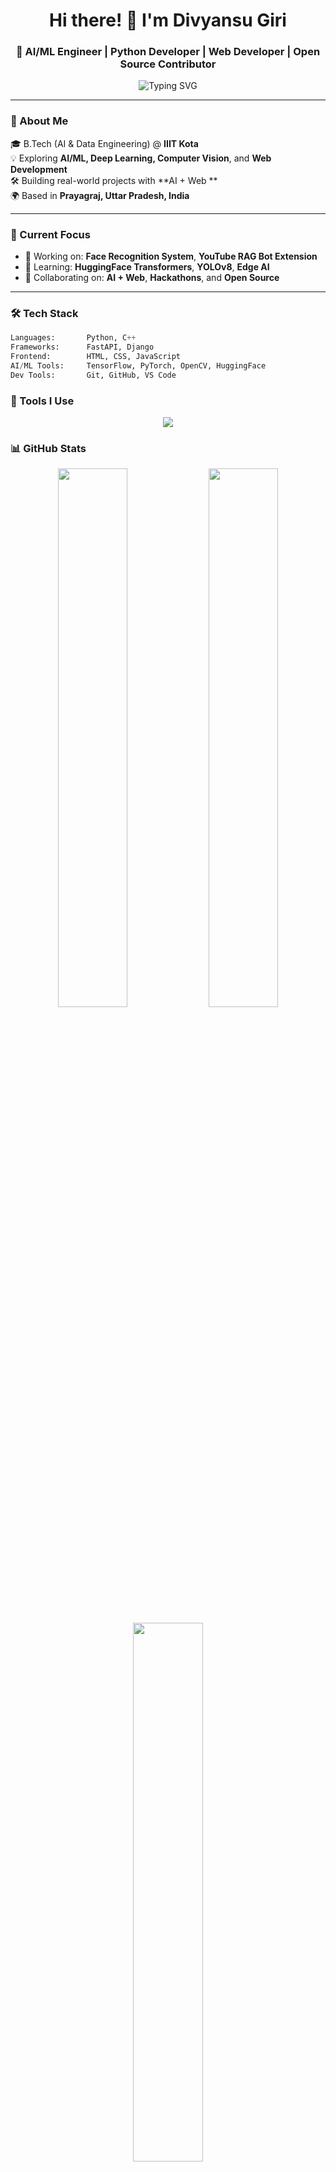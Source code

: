 <h1 align="center">Hi there! 👋 I'm Divyansu Giri</h1>
<h3 align="center">🚀 AI/ML Engineer | Python Developer | Web Developer | Open Source Contributor</h3>

<p align="center">
  <img src="https://readme-typing-svg.demolab.com?font=Fira+Code&size=22&duration=4000&pause=1000&color=0AE2F2&center=true&vCenter=true&width=800&lines=Passionate+AI%2FML+Engineer;FastAPI+%7C+Django+Backend+Developer;Open+Source+Contributor+%7C+Tech+Explorer;Computer+Vision+%7C+Edge+AI+%7C+Generative+AI;Always+Learning+%F0%9F%92%AB" alt="Typing SVG" />
</p>

---

### 🧠 About Me

🎓 B.Tech (AI & Data Engineering) @ **IIIT Kota**  
💡 Exploring **AI/ML, Deep Learning, Computer Vision**, and **Web Development**  
🛠️ Building real-world projects with **AI + Web **  
🌍 Based in **Prayagraj, Uttar Pradesh, India**

---

### 🚀 Current Focus

- 🔭 Working on: **Face Recognition System**, **YouTube RAG Bot Extension**
- 🌱 Learning: **HuggingFace Transformers**, **YOLOv8**, **Edge AI**
- 👯 Collaborating on: **AI + Web**, **Hackathons**, and **Open Source**

---

### 🛠️ Tech Stack

```python
Languages:       Python, C++
Frameworks:      FastAPI, Django
Frontend:        HTML, CSS, JavaScript
AI/ML Tools:     TensorFlow, PyTorch, OpenCV, HuggingFace
Dev Tools:       Git, GitHub, VS Code
```

### 🔧 Tools I Use
<p align="center"> <img src="https://skillicons.dev/icons?i=python,c,fastapi,django,opencv,tensorflow,pytorch,html,css,js,git,github,vscode,linux" /> </p>

### 📊 GitHub Stats
<p align="center"> <img src="https://github-readme-stats.vercel.app/api?username=Divyanshu-hash&show_icons=true&theme=tokyonight" width="47%" /> <img src="https://github-readme-streak-stats.herokuapp.com/?user=Divyanshu-hash&theme=tokyonight" width="47%" /> </p> <p align="center"> <img src="https://github-readme-stats.vercel.app/api/top-langs/?username=Divyanshu-hash&layout=compact&theme=tokyonight" width="47%" /> </p>

### 📫 Let’s Connect!
<p> <a href="mailto:your_email@example.com"><img src="https://img.shields.io/badge/Gmail-D14836?style=flat&logo=gmail&logoColor=white"/></a> <a href="https://www.linkedin.com/in/your-linkedin/"><img src="https://img.shields.io/badge/LinkedIn-blue?style=flat&logo=linkedin&logoColor=white"/></a> <a href="https://github.com/Divyanshu-hash"><img src="https://img.shields.io/badge/GitHub-100000?style=flat&logo=github&logoColor=white"/></a> </p>

### 🙏 Thanks for visiting my profile!
<div align="center"> <img src="https://komarev.com/ghpvc/?username=Divyanshu-hash&style=flat-square&color=brightgreen" alt="Profile Views" /> </div>
